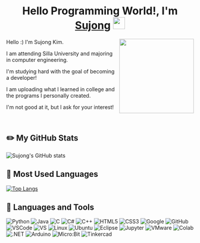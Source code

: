 <h1 align="center">Hello Programming World!, I'm <a href="https://www.blackcater.win/" target="_blank">Sujong</a> <img
src="https://github.com/blackcater/blackcater/raw/main/images/Hi.gif" height="32" /></h1>
<a href="#"><img align="right" src="https://github.com/blackcater/blackcater/raw/main/images/banner.gif" width="200 " height="200" /></a>
<p>Hello :) I'm Sujong Kim.</p> 
<p>I am attending Silla University and majoring in computer engineering.</p>

<p>I'm studying hard with the goal of becoming a developer!</p>

<p>I am uploading what I learned in college and the programs I personally created.</p>

<p>I'm not good at it, but I ask for your interest!</p><br>

## ✏️ My GitHub Stats
![Sujong's GitHub stats](https://github-readme-stats.vercel.app/api?username=rlatnwhd&show_icons=true&theme=default)

## 📝 Most Used Languages
[![Top Langs](https://github-readme-stats.vercel.app/api/top-langs/?username=rlatnwhd&layout=compact&theme=default&langs_count=8)](https://github.com/anuraghazra/github-readme-stats)

## 🔨 Languages and Tools
![Python](https://img.shields.io/badge/-Python-black?style=flat-square&logo=Python)
![Java](https://img.shields.io/badge/-Java-E34A86?style=flat-square&logo=java)
![C](https://img.shields.io/badge/-C-1F5BFF?style=flat-square&logo=c)
![C#](https://img.shields.io/badge/-CSharp-512BD4?style=flat-square&logo=csharp)
![C++](https://img.shields.io/badge/-C++-00599C?style=flat-square&logo=cplusplus)
![HTML5](https://img.shields.io/badge/-HTML5-E34F26?style=flat-square&logo=html5&logoColor=white)
![CSS3](https://img.shields.io/badge/-CSS3-1572B6?style=flat-square&logo=css3)
![Google](https://img.shields.io/badge/-Google-white?style=flat-square&logo=google)
![GitHub](https://img.shields.io/badge/-GitHub-181717?style=flat-square&logo=github)<br>
![VSCode](https://img.shields.io/badge/-VSCode-007ACC?style=flat-square&logo=visual-studio-code)
![VS](https://img.shields.io/badge/-Visual%20Studio-purple?style=flat-square&logo=visual-studio)
![Linux](https://img.shields.io/badge/-Linux-white?style=flat-square&logo=Linux)
![Ubuntu](https://img.shields.io/badge/-ubuntu-gray?style=flat-square&logo=ubuntu)
![Eclipse](https://img.shields.io/badge/-Eclipse-190257?style=flat-square&logo=eclipse)
![Jupyter](https://img.shields.io/badge/-Jupyter-FFF626?style=flat-square&logo=jupyter)
![VMware](https://img.shields.io/badge/-VMware-FCCF00?style=flat-square&logo=VMware)
![Colab](https://img.shields.io/badge/-Colab-white?style=flat-square&logo=googlecolab)
![.NET](https://img.shields.io/badge/-.NET-512BD4?style=flat-square&logo=dotnet)
![Arduino](https://img.shields.io/badge/-Arduino-00878F?style=flat-square&logo=arduino)
![Micro:Bit](https://img.shields.io/badge/-Micro:Bit-darkgreen?style=flat-square&logo=microbit)
![Tinkercad](https://img.shields.io/badge/-Tinkercad-1477D1?style=flat-square&logo=tinkercad)